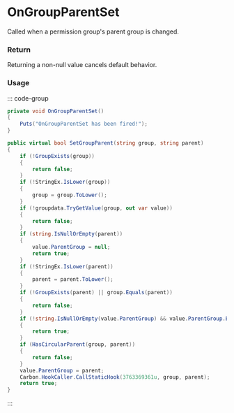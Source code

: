 <Badge type="danger" text="Carbon Compatible"/><Badge type="warning" text="Oxide Compatible"/>
# OnGroupParentSet
Called when a permission group's parent group is changed.
### Return
Returning a non-null value cancels default behavior.

### Usage
::: code-group
```csharp [Example]
private void OnGroupParentSet()
{
	Puts("OnGroupParentSet has been fired!");
}
```
```csharp [Source — Carbon.Common @ Oxide.Core.Libraries.Permission]
public virtual bool SetGroupParent(string group, string parent)
{
	if (!GroupExists(group))
	{
		return false;
	}
	if (!StringEx.IsLower(group))
	{
		group = group.ToLower();
	}
	if (!groupdata.TryGetValue(group, out var value))
	{
		return false;
	}
	if (string.IsNullOrEmpty(parent))
	{
		value.ParentGroup = null;
		return true;
	}
	if (!StringEx.IsLower(parent))
	{
		parent = parent.ToLower();
	}
	if (!GroupExists(parent) || group.Equals(parent))
	{
		return false;
	}
	if (!string.IsNullOrEmpty(value.ParentGroup) && value.ParentGroup.Equals(parent))
	{
		return true;
	}
	if (HasCircularParent(group, parent))
	{
		return false;
	}
	value.ParentGroup = parent;
	Carbon.HookCaller.CallStaticHook(3763369361u, group, parent);
	return true;
}

```
:::
